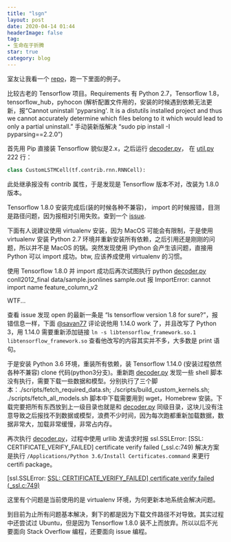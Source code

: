 ```yaml
---
title: "lsgn"
layout: post
date: 2020-04-14 01:44
headerImage: false
tag:
- 生命在于折腾
star: true
category: blog
---
```




室友让我看一个 [repo](https://github.com/luheng/lsgn)，跑一下里面的例子。

比较古老的 Tensorflow 项目。Requirements 有 Python 2.7，Tensorflow 1.8，tensorflow_hub，pyhocon (解析配置文件用的，安装的时候遇到依赖无法更新，报“Cannot uninstall 'pyparsing'. It is a distutils installed project and thus we cannot accurately determine which files belong to it which would lead to only a partial uninstall.” 手动装新版解决 “sudo pip install -I pyparsing==2.2.0”)

首先用 Pip 直接装 Tensorflow 貌似是2.x，之后运行 [decoder.py](https://github.com/luheng/lsgn/blob/master/decoder.py)， 在 [util.py](https://github.com/luheng/lsgn/blob/master/util.py) 222 行：

```python
class CustomLSTMCell(tf.contrib.rnn.RNNCell):
```

此处继承报没有 contrib 属性，于是发现是 Tensorflow 版本不对，改装为 1.8.0 版本。

Tensorflow 1.8.0 安装完成后(装的时候各种不兼容)， import 的时候报错，目测是路径问题，因为报相对引用失败。查到一个 [issue](https://github.com/tensorflow/tensorflow/issues/5895).

下面有人说建议使用 virtualenv 安装，因为 MacOS 可能会有限制，于是使用 virtualenv 安装 Python 2.7 环境并重新安装所有依赖，之后引用还是刚刚的问题，所以并不是 MacOS 的锅。突然发现使用 IPython 会产生该问题，直接用 Python 可以 import 成功。btw, 应该养成使用 virtualenv 的习惯。

使用 Tensorflow 1.8.0 并 import 成功后再次试图执行 python [decoder.py](https://github.com/luheng/lsgn/blob/master/decoder.py) conll2012_final data/sample.jsonlines sample.out 报 ImportError: cannot import name feature_column_v2

WTF...

查看 issue 发现 open 的最新一条是 “Is tensorflow version 1.8 for sure?”，报错信息一样，下面 [@savan77](https://github.com/savan77) 评论说他用 1.14.0 work 了，并且改写了 Python 3，用 1.14.0 需要重新添加链接 `ln -s libtensorflow_framework.so.1 libtensorflow_framework.so` 查看他改写的内容其实并不多，大多数是 print 语句。

于是安装 Python 3.6 环境，重装所有依赖，装 Tensorflow 1.14.0 (安装过程依然各种不兼容) clone 代码(python3分支)。重新跑 [decoder.py](https://github.com/luheng/lsgn/blob/master/decoder.py) 发现一些 shell 脚本没有执行，需要下载一些数据和模型。分别执行了三个脚本：./scripts/fetch_required_data.sh; ./scripts/build_custom_kernels.sh; ./scripts/fetch_all_models.sh 脚本中下载需要用到 wget，Homebrew 安装。下载完要把所有东西放到上一级目录也就是和 [decoder.py](https://github.com/luheng/lsgn/blob/master/decoder.py) 同级目录，这块儿没有注意导致之后报找不到数据或模型，浪费不少时间，因为每次跑都重新加载数据，数据非常大，加载非常缓慢，非常占内存。

再次执行 [decoder.py](https://github.com/luheng/lsgn/blob/master/decoder.py)，过程中使用 urllib 发请求时报 ssl.SSLError: [SSL: CERTIFICATE_VERIFY_FAILED] certificate verify failed (_ssl.c:749) 解决方案是执行 `/Applications/Python 3.6/Install Certificates.command` 来更行 certifi package。

[ssl.SSLError: [SSL: CERTIFICATE_VERIFY_FAILED\] certificate verify failed (_ssl.c:749)](https://stackoverflow.com/questions/41691327/ssl-sslerror-ssl-certificate-verify-failed-certificate-verify-failed-ssl-c)

这里有个问题是当前使用的是 virtualenv 环境，为何更新本地系统会解决问题。

到目前为止所有问题基本解决，剩下的都是因为下载文件路径不对导致。其实过程中还尝试过 Ubuntu，但是因为 Tensorflow 1.8.0 装不上而放弃。所以以后不光要面向 Stack Overflow 编程，还要面向 issue 编程。